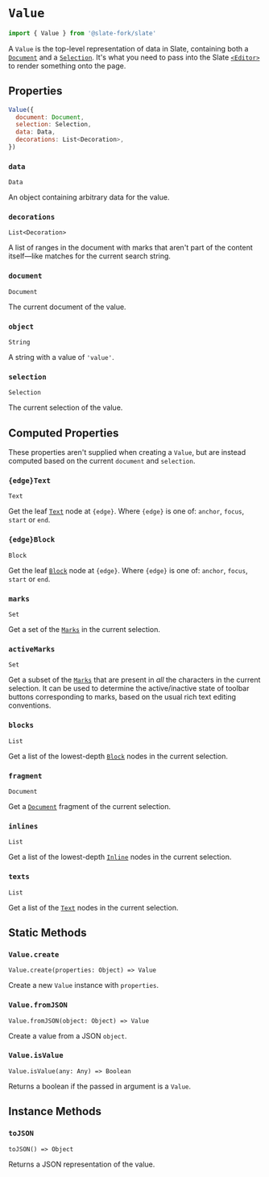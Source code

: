 # `Value`

```js
import { Value } from '@slate-fork/slate'
```

A `Value` is the top-level representation of data in Slate, containing both a [`Document`](./document.md) and a [`Selection`](./selection.md). It's what you need to pass into the Slate [`<Editor>`](../slate-react/editor.md) to render something onto the page.

## Properties

```js
Value({
  document: Document,
  selection: Selection,
  data: Data,
  decorations: List<Decoration>,
})
```

### `data`

`Data`

An object containing arbitrary data for the value.

### `decorations`

`List<Decoration>`

A list of ranges in the document with marks that aren't part of the content itself—like matches for the current search string.

### `document`

`Document`

The current document of the value.

### `object`

`String`

A string with a value of `'value'`.

### `selection`

`Selection`

The current selection of the value.

## Computed Properties

These properties aren't supplied when creating a `Value`, but are instead computed based on the current `document` and `selection`.

### `{edge}Text`

`Text`

Get the leaf [`Text`](./text.md) node at `{edge}`. Where `{edge}` is one of: `anchor`, `focus`, `start` or `end`.

### `{edge}Block`

`Block`

Get the leaf [`Block`](./block.md) node at `{edge}`. Where `{edge}` is one of: `anchor`, `focus`, `start` or `end`.

### `marks`

`Set`

Get a set of the [`Marks`](./mark.md) in the current selection.

### `activeMarks`

`Set`

Get a subset of the [`Marks`](./mark.md) that are present in _all_ the characters in the current selection. It can be used to determine the active/inactive state of toolbar buttons corresponding to marks, based on the usual rich text editing conventions.

### `blocks`

`List`

Get a list of the lowest-depth [`Block`](./block.md) nodes in the current selection.

### `fragment`

`Document`

Get a [`Document`](./document.md) fragment of the current selection.

### `inlines`

`List`

Get a list of the lowest-depth [`Inline`](./inline.md) nodes in the current selection.

### `texts`

`List`

Get a list of the [`Text`](./text.md) nodes in the current selection.

## Static Methods

### `Value.create`

`Value.create(properties: Object) => Value`

Create a new `Value` instance with `properties`.

### `Value.fromJSON`

`Value.fromJSON(object: Object) => Value`

Create a value from a JSON `object`.

### `Value.isValue`

`Value.isValue(any: Any) => Boolean`

Returns a boolean if the passed in argument is a `Value`.

## Instance Methods

### `toJSON`

`toJSON() => Object`

Returns a JSON representation of the value.
